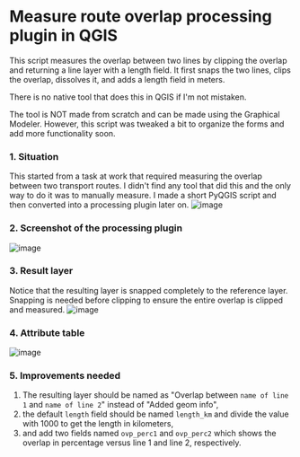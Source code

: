 # Measure route overlap processing plugin in QGIS
This script measures the overlap between two lines by clipping the overlap and returning a line layer with a length field. It first snaps the two lines, clips the overlap, dissolves it, and adds a length field in meters.

There is no native tool that does this in QGIS if I'm not mistaken.

The tool is NOT made from scratch and can be made using the Graphical Modeler. However, this script was tweaked a bit to organize the forms and add more functionality soon.

### 1. Situation
This started from a task at work that required measuring the overlap between two transport routes. I didn't find any tool that did this and the only way to do it was to manually measure. I made a short PyQGIS script and then converted into a processing plugin later on.
![image](https://user-images.githubusercontent.com/63440740/119226802-8e50ef00-bb3d-11eb-9f4b-eb243b384e8a.png)

### 2. Screenshot of the processing plugin
![image](https://user-images.githubusercontent.com/63440740/119226872-d3752100-bb3d-11eb-8712-7f7441af9a35.png)

### 3. Result layer
Notice that the resulting layer is snapped completely to the reference layer. Snapping is needed before clipping to ensure the entire overlap is clipped and measured.
![image](https://user-images.githubusercontent.com/63440740/119226910-0ddebe00-bb3e-11eb-8f36-8aa0d74cad47.png)

### 4. Attribute table
![image](https://user-images.githubusercontent.com/63440740/119226923-1df69d80-bb3e-11eb-9d25-570b069dfd1b.png)

### 5. Improvements needed
1. The resulting layer should be named as "Overlap between `name of line 1` and `name of line 2`" instead of "Added geom info",
2. the default `length` field should be named `length_km` and divide the value with 1000 to get the length in kilometers,
3. and add two fields named `ovp_perc1` and `ovp_perc2` which shows the overlap in percentage versus line 1 and line 2, respectively.

